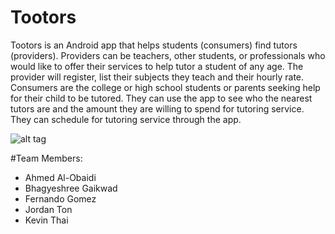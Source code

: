 # Tootors
Tootors is an Android app that helps students (consumers) find tutors (providers). Providers can be teachers, other students, or professionals who would like to offer their services to help tutor a student of any age. The provider will register, list their subjects they teach and their hourly rate. Consumers are the college or high school students or parents seeking help for their child to be tutored. They can use the app to see who the nearest tutors are and the amount they are willing to spend for tutoring service. They can schedule for tutoring service through the app.

![alt tag](https://www.lucidchart.com/publicSegments/view/419113a7-2632-4eff-b275-40715f602f95/image.png)

#Team Members:

- Ahmed Al-Obaidi
- Bhagyeshree Gaikwad
- Fernando Gomez
- Jordan Ton
- Kevin Thai
